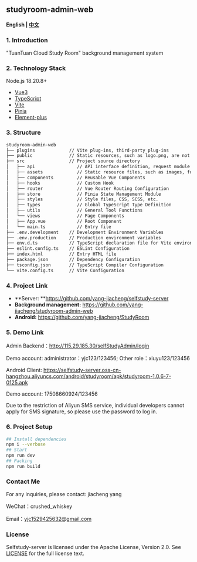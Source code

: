 ## **studyroom-admin-web**

**English | [中文](https://github.com/yang-jiacheng/studyroom-admin-web/blob/master/README.zh-CN.md)**

### 1. Introduction

"TuanTuan Cloud Study Room" background management system


### 2. Technology Stack

Node.js 18.20.8+

- [Vue3](https://github.com/vuejs/core)
- [TypeScript](https://github.com/microsoft/TypeScript)
- [Vite](https://github.com/vitejs/vite)
- [Pinia](https://github.com/vuejs/pinia)
- [Element-plus](https://github.com/element-plus/element-plus)

### 3. Structure

```txt
studyroom-admin-web
├── plugins             // Vite plug-ins, third-party plug-ins
├── public              // Static resources, such as logo.png, are not packaged
├── src                 // Project source directory
│   ├── api                // API interface definition, request module encapsulated by Axios
│   ├── assets             // Static resource files, such as images, fonts, SVG
│   ├── components         // Reusable Vue Components
│   ├── hooks              // Custom Hook
│   ├── router             // Vue Router Routing Configuration
│   ├── store              // Pinia State Management Module
│   ├── styles             // Style files, CSS, SCSS, etc.
│   ├── types              // Global TypeScript Type Definition
│   ├── utils              // General Tool Functions
│   └── views              // Page Components
│   ├── App.vue            // Root Component
│   └── main.ts            // Entry file
├── .env.development    // Development Environment Variables
├── .env.production     // Production environment variables
├── env.d.ts            // TypeScript declaration file for Vite environment variables
├── eslint.config.ts    // ESLint Configuration
├── index.html          // Entry HTML file
├── package.json        // Dependency Configuration
├── tsconfig.json       // TypeScript Compiler Configuration
└── vite.config.ts      // Vite Configuration
```

### 4. Project Link

- **Server: **https://github.com/yang-jiacheng/selfstudy-server
- **Background management:** https://github.com/yang-jiacheng/studyroom-admin-web
- **Android:** https://github.com/yang-jiacheng/StudyRoom


### 5. Demo Link

Admin Backend：http://115.29.185.30/selfStudyAdmin/login

Demo account: administrator：yjc123/123456; Other role：xiuyu123/123456

Android Client: https://selfstudy-server.oss-cn-hangzhou.aliyuncs.com/android/studyroom/apk/studyroom-1.0.6-7-0125.apk

Demo account: 17508660924/123456

Due to the restriction of Aliyun SMS service, individual developers cannot apply for SMS signature, so please use the password to log in.

### 6. Project Setup

```sh
## Install dependencies
npm i --verbose
## Start
npm run dev
## Packing
npm run build
```

### Contact Me
For any inquiries, please contact: jiacheng yang

WeChat：crushed_whiskey

Email：yjc1529425632@gmail.com

### License

Selfstudy-server is licensed under the Apache License, Version 2.0. See [LICENSE](https://github.com/yang-jiacheng/studyroom-admin-web/blob/master/LICENSE) for the full license text.
